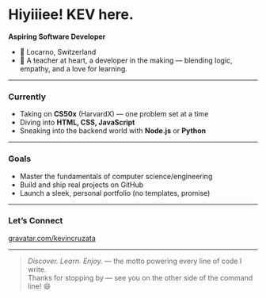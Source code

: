 # Hiyiiiee! KEV here. 

**Aspiring Software Developer**  
- 📍 Locarno, Switzerland
- 👑 A teacher at heart, a developer in the making — blending logic, empathy, and a love for learning.

---

### Currently
- Taking on **CS50x** (HarvardX) — one problem set at a time  
- Diving into **HTML, CSS, JavaScript**
- Sneaking into the backend world with **Node.js** or **Python**

---

### Goals
- Master the fundamentals of computer science/engineering  
- Build and ship real projects on GitHub  
- Launch a sleek, personal portfolio (no templates, promise)

---

### Let’s Connect
[gravatar.com/kevincruzata](https://gravatar.com/kevincruzata)

---

> *Discover. Learn. Enjoy.* — the motto powering every line of code I write.  
Thanks for stopping by — see you on the other side of the command line! 😄
